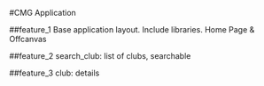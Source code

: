 #CMG Application

##feature_1
Base application layout. Include libraries. Home Page & Offcanvas

##feature_2
search_club: list of clubs, searchable

##feature_3
club: details